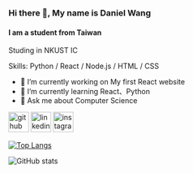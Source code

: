 ### Hi there 👋, My name is Daniel Wang
#### I am a student from Taiwan
Studing in NKUST IC

Skills: Python / React / Node.js / HTML / CSS

- 🔭 I’m currently working on My first React website 
- 🌱 I’m currently learning React、Python 
- 💬 Ask me about Computer Science 


[<img src='https://cdn.jsdelivr.net/npm/simple-icons@3.0.1/icons/github.svg' alt='github' height='40'>](https://github.com/DanielWang2002)  [<img src='https://cdn.jsdelivr.net/npm/simple-icons@3.0.1/icons/linkedin.svg' alt='linkedin' height='40'>](https://www.linkedin.com/in/DanielWang2002/)  [<img src='https://cdn.jsdelivr.net/npm/simple-icons@3.0.1/icons/instagram.svg' alt='instagram' height='40'>](https://www.instagram.com/xiang_612/)  

[![Top Langs](https://github-readme-stats.vercel.app/api/top-langs/?username=DanielWang2002)](https://github.com/anuraghazra/github-readme-stats)

![GitHub stats](https://github-readme-stats.vercel.app/api?username=DanielWang2002&show_icons=true&theme=cobalt)  

